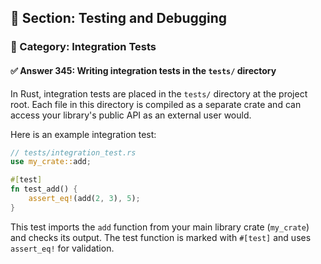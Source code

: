 ## 📘 Section: Testing and Debugging  
### 🔹 Category: Integration Tests  
#### ✅ Answer 345: Writing integration tests in the `tests/` directory

In Rust, integration tests are placed in the `tests/` directory at the project root. Each file in this directory is compiled as a separate crate and can access your library's public API as an external user would.

Here is an example integration test:

```rust
// tests/integration_test.rs
use my_crate::add;

#[test]
fn test_add() {
    assert_eq!(add(2, 3), 5);
}
```

This test imports the `add` function from your main library crate (`my_crate`) and checks its output. The test function is marked with `#[test]` and uses `assert_eq!` for validation.
